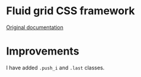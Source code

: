 # Fluid grid CSS framework

[Original documentation](http://responsive.gs/)

# Improvements

I have added `.push_i` and `.last` classes.
